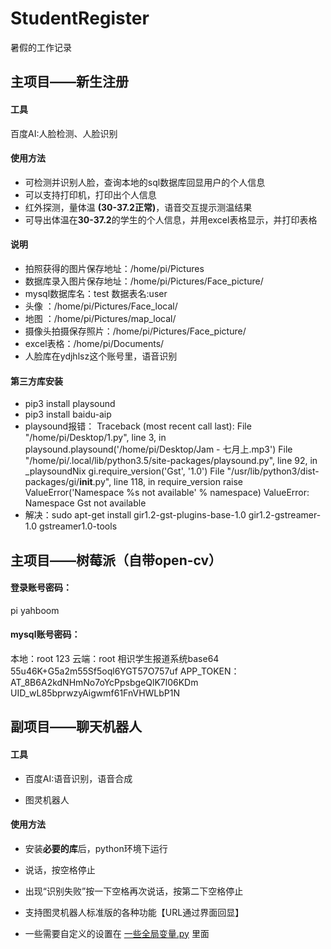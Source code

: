 # StudentRegister
暑假的工作记录
## 主项目——新生注册
#### 工具
百度AI:人脸检测、人脸识别
#### 使用方法
- 可检测并识别人脸，查询本地的sql数据库回显用户的个人信息
- 可以支持打印机，打印出个人信息
- 红外探测，量体温 **(30-37.2正常)**，语音交互提示测温结果
- 可导出体温在**30-37.2**的学生的个人信息，并用excel表格显示，并打印表格
#### 说明
- 拍照获得的图片保存地址：/home/pi/Pictures
- 数据库录入图片保存地址：/home/pi/Pictures/Face_picture/
- mysql数据库名：test 数据表名:user
- 头像 ：/home/pi/Pictures/Face_local/  
- 地图 ：/home/pi/Pictures/map_local/  
- 摄像头拍摄保存照片：/home/pi/Pictures/Face_picture/
- excel表格：/home/pi/Documents/
- 人脸库在ydjhlsz这个账号里，语音识别
#### 第三方库安装
- pip3 install playsound
- pip3 install baidu-aip
- playsound报错：
		Traceback (most recent call last):
		  File "/home/pi/Desktop/1.py", line 3, in <module>
		    playsound.playsound('/home/pi/Desktop/Jam - 七月上.mp3')
		  File "/home/pi/.local/lib/python3.5/site-packages/playsound.py", line 92, in _playsoundNix
		    gi.require_version('Gst', '1.0')
		  File "/usr/lib/python3/dist-packages/gi/__init__.py", line 118, in require_version
		    raise ValueError('Namespace %s not available' % namespace)
		ValueError: Namespace Gst not available
- 解决：sudo apt-get install gir1.2-gst-plugins-base-1.0 gir1.2-gstreamer-1.0 gstreamer1.0-tools

## 主项目——树莓派（自带open-cv）

#### 登录账号密码：

pi  yahboom

#### mysql账号密码：
本地：root 123
云端：root 相识学生报道系统base64 55u46K+G5a2m55Sf5oql6YGT57O757uf
APP_TOKEN：AT_8B6A2kdNHmNo7oYcPpsbgeQlK7l06KDm
UID_wL85bprwzyAigwmf61FnVHWLbP1N

## 副项目——聊天机器人

#### 工具
- 百度AI:语音识别，语音合成

- 图灵机器人


#### 使用方法
- 安装**必要的库**后，python环境下运行

- 说话，按空格停止

- 出现“识别失败”按一下空格再次说话，按第二下空格停止

- 支持图灵机器人标准版的各种功能【URL通过界面回显】
- 一些需要自定义的设置在 [一些全局变量.py](https://github.com/thinkforanameissohard/StudentRegister/blob/master/聊天机器人/一些全局变量.py) 里面
